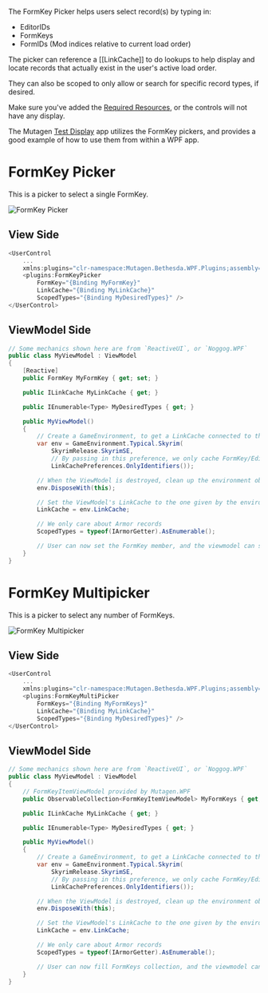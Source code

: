 The FormKey Picker helps users select record(s) by typing in:
- EditorIDs
- FormKeys
- FormIDs (Mod indices relative to current load order)

The picker can reference a [[LinkCache]] to do lookups to help display and locate records that actually exist in the user's active load order.

They can also be scoped to only allow or search for specific record types, if desired.

Make sure you've added the [Required Resources](Adding-Required-Resources), or the controls will not have any display.

The Mutagen [Test Display](https://github.com/Mutagen-Modding/Mutagen/tree/release/Mutagen.Bethesda.WPF.TestDisplay) app utilizes the FormKey pickers, and provides a good example of how to use them from within a WPF app.

# FormKey Picker
This is a picker to select a single FormKey.

![FormKey Picker](https://i.imgur.com/gtlg5Md.gif)

## View Side
```cs
<UserControl
    ...
    xmlns:plugins="clr-namespace:Mutagen.Bethesda.WPF.Plugins;assembly=Mutagen.Bethesda.WPF" >
    <plugins:FormKeyPicker 
        FormKey="{Binding MyFormKey}"
        LinkCache="{Binding MyLinkCache}"
        ScopedTypes="{Binding MyDesiredTypes}" />
</UserControl>
```

## ViewModel Side
```cs
// Some mechanics shown here are from `ReactiveUI`, or `Noggog.WPF`
public class MyViewModel : ViewModel
{
    [Reactive]
    public FormKey MyFormKey { get; set; }

    public ILinkCache MyLinkCache { get; }

    public IEnumerable<Type> MyDesiredTypes { get; }

    public MyViewModel()
    {
        // Create a GameEnvironment, to get a LinkCache connected to the current users' setup
        var env = GameEnvironment.Typical.Skyrim(
            SkyrimRelease.SkyrimSE, 
            // By passing in this preference, we only cache FormKey/EditorID info, keeping memory usage down
            LinkCachePreferences.OnlyIdentifiers());

        // When the ViewModel is destroyed, clean up the environment object.  Good practice
        env.DisposeWith(this);

        // Set the ViewModel's LinkCache to the one given by the environment
        LinkCache = env.LinkCache;

        // We only care about Armor records
        ScopedTypes = typeof(IArmorGetter).AsEnumerable();

        // User can now set the FormKey member, and the viewmodel can see the results
    }
}
```

# FormKey Multipicker
This is a picker to select any number of FormKeys.

![FormKey Multipicker](https://i.imgur.com/PlVXxu5.gif)

## View Side
```cs
<UserControl
    ...
    xmlns:plugins="clr-namespace:Mutagen.Bethesda.WPF.Plugins;assembly=Mutagen.Bethesda.WPF" >
    <plugins:FormKeyMultiPicker
        FormKeys="{Binding MyFormKeys}"
        LinkCache="{Binding MyLinkCache}"
        ScopedTypes="{Binding MyDesiredTypes}" />
</UserControl>
```

## ViewModel Side
```cs
// Some mechanics shown here are from `ReactiveUI`, or `Noggog.WPF`
public class MyViewModel : ViewModel
{
    // FormKeyItemViewModel provided by Mutagen.WPF
    public ObservableCollection<FormKeyItemViewModel> MyFormKeys { get; } = new();

    public ILinkCache MyLinkCache { get; }

    public IEnumerable<Type> MyDesiredTypes { get; }

    public MyViewModel()
    {
        // Create a GameEnvironment, to get a LinkCache connected to the current users' setup
        var env = GameEnvironment.Typical.Skyrim(
            SkyrimRelease.SkyrimSE, 
            // By passing in this preference, we only cache FormKey/EditorID info, keeping memory usage down
            LinkCachePreferences.OnlyIdentifiers());

        // When the ViewModel is destroyed, clean up the environment object.  Good practice
        env.DisposeWith(this);

        // Set the ViewModel's LinkCache to the one given by the environment
        LinkCache = env.LinkCache;

        // We only care about Armor records
        ScopedTypes = typeof(IArmorGetter).AsEnumerable();

        // User can now fill FormKeys collection, and the viewmodel can see the results
    }
}
```
